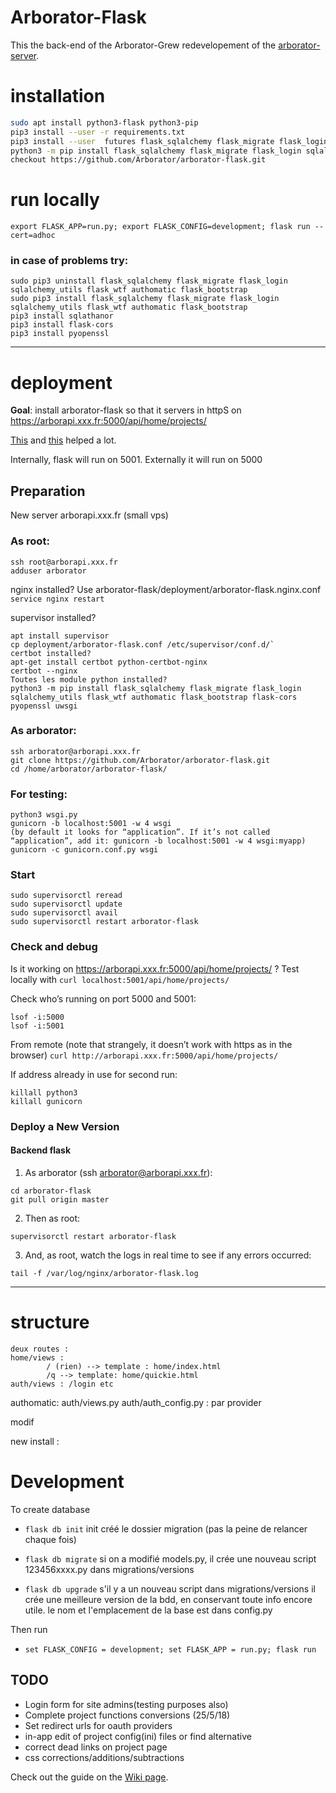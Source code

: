 # Arborator-Flask
This the back-end of the Arborator-Grew redevelopement of the [arborator-server](https://github.com/Arborator/arborator-server).

# installation

```sh
sudo apt install python3-flask python3-pip
pip3 install --user -r requirements.txt
pip3 install --user  futures flask_sqlalchemy flask_migrate flask_login sqlalchemy_utils flask_wtf authomatic flask_bootstrap
python3 -m pip install flask_sqlalchemy flask_migrate flask_login sqlalchemy_utils flask_wtf authomatic flask_bootstrap flask-cors pyopenssl uwsgi
checkout https://github.com/Arborator/arborator-flask.git
```


# run locally

`export FLASK_APP=run.py; export FLASK_CONFIG=development; flask run --cert=adhoc`

### in case of problems try: 
```shell
sudo pip3 uninstall flask_sqlalchemy flask_migrate flask_login sqlalchemy_utils flask_wtf authomatic flask_bootstrap
sudo pip3 install flask_sqlalchemy flask_migrate flask_login sqlalchemy_utils flask_wtf authomatic flask_bootstrap
pip3 install sqlathanor
pip3 install flask-cors
pip3 install pyopenssl
```
	
-------------


# deployment

**Goal**: install arborator-flask so that it servers in httpS on https://arborapi.xxx.fr:5000/api/home/projects/

[This](https://medium.com/@thucnc/deploy-a-python-flask-restful-api-app-with-gunicorn-supervisor-and-nginx-62b20d62691f) and [this](https://serverfault.com/questions/828130/how-to-run-nginx-ssl-on-non-standard-port) helped a lot.

Internally, flask will run on 5001. Externally it will run on 5000

## Preparation
New server arborapi.xxx.fr (small vps)

### As root:
```
ssh root@arborapi.xxx.fr
adduser arborator
```

nginx installed?
Use arborator-flask/deployment/arborator-flask.nginx.conf
`service nginx restart`

supervisor installed?
```
apt install supervisor
cp deployment/arborator-flask.conf /etc/supervisor/conf.d/`
certbot installed?
apt-get install certbot python-certbot-nginx
certbot --nginx
Toutes les module python installed?
python3 -m pip install flask_sqlalchemy flask_migrate flask_login sqlalchemy_utils flask_wtf authomatic flask_bootstrap flask-cors pyopenssl uwsgi
```

### As arborator:
```
ssh arborator@arborapi.xxx.fr
git clone https://github.com/Arborator/arborator-flask.git
cd /home/arborator/arborator-flask/
```

### For testing:
```
python3 wsgi.py
gunicorn -b localhost:5001 -w 4 wsgi
(by default it looks for “application”. If it’s not called “application”, add it: gunicorn -b localhost:5001 -w 4 wsgi:myapp)
gunicorn -c gunicorn.conf.py wsgi
```

### Start
```
sudo supervisorctl reread
sudo supervisorctl update
sudo supervisorctl avail
sudo supervisorctl restart arborator-flask
```


### Check and debug
Is it working on https://arborapi.xxx.fr:5000/api/home/projects/ ?
Test locally with
`curl localhost:5001/api/home/projects/`

Check who’s running on port 5000 and 5001: 
```
lsof -i:5000
lsof -i:5001
```

From remote (note that strangely, it doesn’t work with https as in the browser)
`curl http://arborapi.xxx.fr:5000/api/home/projects/`


If address already in use for second run: 
```
killall python3
killall gunicorn
```

### Deploy a New Version

#### Backend flask

1. As arborator (ssh arborator@arborapi.xxx.fr):
```
cd arborator-flask
git pull origin master
```

2. Then as root:
```
supervisorctl restart arborator-flask
```

3. And, as root, watch the logs in real time to see if any errors occurred: 
```
tail -f /var/log/nginx/arborator-flask.log
```




-------------



	
# structure
	deux routes : 
	home/views : 
			/ (rien) --> template : home/index.html
			/q --> template: home/quickie.html
	auth/views : /login etc
	
authomatic:
	auth/views.py
	auth/auth_config.py : par provider 
	

modif
	

new install :




# Development
To create database
* `flask db init`
init créé le dossier migration (pas la peine de relancer chaque fois)

* `flask db migrate`
si on a modifié models.py, il crée une nouveau script 123456xxxx.py dans migrations/versions

* `flask db upgrade`
s'il y a un nouveau script dans migrations/versions il crée une meilleure version de la bdd, en conservant toute info encore utile.
le nom et l'emplacement de la base est dans config.py


Then run

* `set FLASK_CONFIG = development; set FLASK_APP = run.py; flask run`



## TODO
* Login form for site admins(testing purposes also)
* Complete project functions conversions (25/5/18)
* Set redirect urls for oauth providers
* in-app edit of project config(ini) files or find alternative
* correct dead links on project page
* css corrections/additions/subtractions 


Check out the guide on the [Wiki page](https://github.com/Arborator/arborator-server/wiki).


